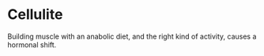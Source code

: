 # Cellulite

Building muscle with an anabolic diet, and the right kind of activity, causes a hormonal shift.
